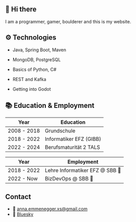 ## 👋 Hi there

I am a programmer, gamer, boulderer and this is my website. 

## ⚙ Technologies

- Java, Spring Boot, Maven
- MongoDB, PostgreSQL
- Basics of Python, C#
- REST and Kafka

- Getting into Godot

## 📚 Education & Employment

| Year        | Education               |
| ----------- | ----------------------- |
| 2008 - 2018 | Grundschule             |
| 2018 - 2022 | Informatiker EFZ (GIBB) |
| 2022 - 2024 | Berufsmaturität 2 TALS  |



| Year        | Employment                      |
| ----------- | ------------------------------- |
| 2018 - 2022 | Lehre Informatiker EFZ @ SBB 🚂 |
| 2022 - Now  | BizDevOps @ SBB 🚂              |

## Contact

- 🔗 <anna.emmenegger.xs@gmail.com>
- 🔗 [Bluesky](https://bsky.app/profile/annalostinspace.bsky.social)
